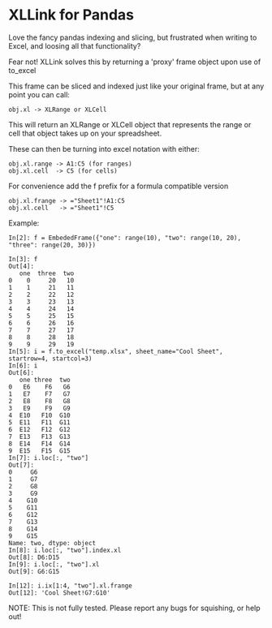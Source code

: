 # XLLink for Pandas

Love the fancy pandas indexing and slicing, but frustrated when writing to Excel, and loosing all that functionality?

Fear not! XLLink solves this by returning a 'proxy' frame object upon use of to_excel

This frame can be sliced and indexed just like your original frame, but at any point you can call:

    obj.xl -> XLRange or XLCell

This will return an XLRange or XLCell object that represents the range or cell that object takes up on your spreadsheet.

These can then be turning into excel notation with either:

    obj.xl.range -> A1:C5 (for ranges)
    obj.xl.cell  -> C5 (for cells)

For convenience add the f prefix for a formula compatible version

    obj.xl.frange -> ="Sheet1"!A1:C5
    obj.xl.cell   -> ="Sheet1"!C5

Example:

    In[2]: f = EmbededFrame({"one": range(10), "two": range(10, 20), "three": range(20, 30)})

    In[3]: f
    Out[4]:
       one  three  two
    0    0     20   10
    1    1     21   11
    2    2     22   12
    3    3     23   13
    4    4     24   14
    5    5     25   15
    6    6     26   16
    7    7     27   17
    8    8     28   18
    9    9     29   19
    In[5]: i = f.to_excel("temp.xlsx", sheet_name="Cool Sheet", startrow=4, startcol=3)
    In[6]: i
    Out[6]:
       one three  two
    0   E6    F6   G6
    1   E7    F7   G7
    2   E8    F8   G8
    3   E9    F9   G9
    4  E10   F10  G10
    5  E11   F11  G11
    6  E12   F12  G12
    7  E13   F13  G13
    8  E14   F14  G14
    9  E15   F15  G15
    In[7]: i.loc[:, "two"]
    Out[7]:
    0     G6
    1     G7
    2     G8
    3     G9
    4    G10
    5    G11
    6    G12
    7    G13
    8    G14
    9    G15
    Name: two, dtype: object
    In[8]: i.loc[:, "two"].index.xl
    Out[8]: D6:D15
    In[9]: i.loc[:, "two"].xl
    Out[9]: G6:G15

    In[12]: i.ix[1:4, "two"].xl.frange
    Out[12]: 'Cool Sheet!G7:G10'

NOTE: This is not fully tested. Please report any bugs for squishing, or help out!
